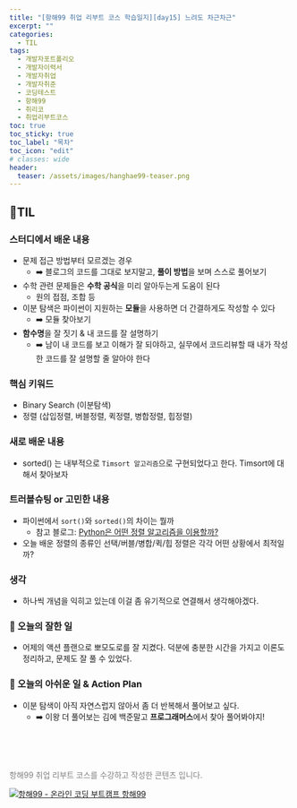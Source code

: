 ```yaml
---
title: "[항해99 취업 리부트 코스 학습일지][day15] 느려도 차근차근"
excerpt: ""
categories:
  - TIL
tags:
  - 개발자포트폴리오
  - 개발자이력서
  - 개발자취업
  - 개발자취준
  - 코딩테스트
  - 항해99
  - 취리코
  - 취업리부트코스
toc: true
toc_sticky: true
toc_label: "목차"
toc_icon: "edit"
# classes: wide
header:
  teaser: /assets/images/hanghae99-teaser.png
---
```

## 📍TIL
### 스터디에서 배운 내용
- 문제 접근 방법부터 모르겠는 경우 
	- ➡️ 블로그의 코드를 그대로 보지말고, **풀이 방법**을 보며 스스로 풀어보기
- 수학 관련 문제들은 **수학 공식**을 미리 알아두는게 도움이 된다
	- 원의 접점, 조합 등
- 이분 탐색은 파이썬이 지원하는 **모듈**을 사용하면 더 간결하게도 작성할 수 있다
	- ➡️ 모듈 찾아보기
- **함수명**을 잘 짓기 & 내 코드를 잘 설명하기
	- ➡️ 남이 내 코드를 보고 이해가 잘 되야하고, 실무에서 코드리뷰할 때 내가 작성한 코드를 잘 설명할 줄 알아야 한다

### 핵심 키워드
- Binary Search (이분탐색)
- 정렬 (삽입정렬, 버블정렬, 퀵정렬, 병합정렬, 힙정렬)

### 새로 배운 내용
- sorted() 는 내부적으로 `Timsort 알고리즘`으로 구현되었다고 한다. Timsort에 대해서 찾아보자

### 트러블슈팅 or 고민한 내용
- 파이썬에서 `sort()`와 `sorted()`의 차이는 뭘까
	- 참고 블로그: [Python은 어떤 정렬 알고리즘을 이용할까?](https://velog.io/@toezilla/1D1Q-%ED%8C%8C%EC%9D%B4%EC%8D%AC%EC%9D%98-sort-%EB%82%B4%EC%9E%A5%ED%95%A8%EC%88%98%EB%8A%94-%EC%96%B4%EB%96%A4-%EC%A0%95%EB%A0%AC-%EC%95%8C%EA%B3%A0%EB%A6%AC%EC%A6%98%EC%9D%84-%EC%9D%B4%EC%9A%A9%ED%95%A0%EA%B9%8C)
- 오늘 배운 정렬의 종류인 선택/버블/병합/퀵/힙 정렬은 각각 어떤 상황에서 최적일까?

### 생각
- 하나씩 개념을 익히고 있는데 이걸 좀 유기적으로 연결해서 생각해야겠다. 

### 🥰 오늘의 잘한 일
- 어제의 액션 플랜으로 뽀모도로를 잘 지켰다. 덕분에 충분한 시간을 가지고 이론도 정리하고, 문제도 잘 풀 수 있었다.

### 💪 오늘의 아쉬운 일 & Action Plan
- 이분 탐색이 아직 자연스럽지 않아서 좀 더 반복해서 풀어보고 싶다.
	- ➡️ 이왕 더 풀어보는 김에 백준말고 **프로그래머스**에서 찾아 풀어봐야지!

<br>
<br>
<br>

<p>
  <p style="color:grey">항해99 취업 리부트 코스를 수강하고 작성한 콘텐츠 입니다.</p>
  <a href="https://hanghae99.spartacodingclub.kr/reboot" target="_blank" class="img-link">
    <img src="https://github.com/grey920/grey920.github.io/assets/58028215/84b7ba76-a278-4b8c-a8af-0b0ca7da095b" alt="항해99 - 온라인 코딩 부트캠프 항해99" loading="lazy">
  </a>
</p>